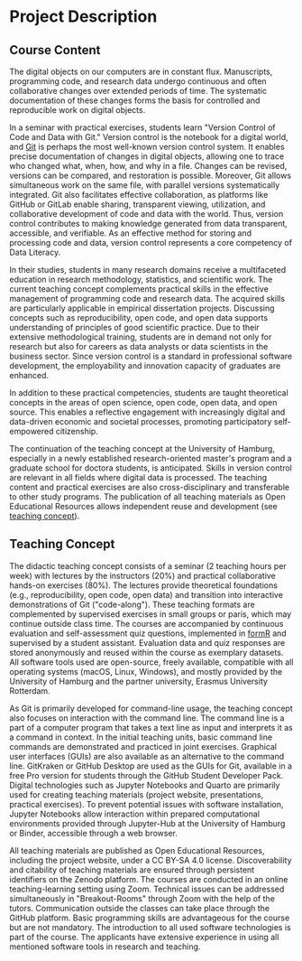 # Project Description

## Course Content

The digital objects on our computers are in constant flux.
Manuscripts, programming code, and research data undergo continuous and often collaborative changes over extended periods of time.
The systematic documentation of these changes forms the basis for controlled and reproducible work on digital objects.

In a seminar with practical exercises, students learn "Version Control of Code and Data with Git."
Version control is the notebook for a digital world, and [Git](https://git-scm.com/) is perhaps the most well-known version control system.
It enables precise documentation of changes in digital objects, allowing one to trace who changed what, when, how, and why in a file.
Changes can be revised, versions can be compared, and restoration is possible.
Moreover, Git allows simultaneous work on the same file, with parallel versions systematically integrated.
Git also facilitates effective collaboration, as platforms like GitHub or GitLab enable sharing, transparent viewing, utilization, and collaborative development of code and data with the world.
Thus, version control contributes to making knowledge generated from data transparent, accessible, and verifiable.
As an effective method for storing and processing code and data, version control represents a core competency of Data Literacy.

In their studies, students in many research domains receive a multifaceted education in research methodology, statistics, and scientific work.
The current teaching concept complements practical skills in the effective management of programming code and research data.
The acquired skills are particularly applicable in empirical dissertation projects.
Discussing concepts such as reproducibility, open code, and open data supports understanding of principles of good scientific practice.
Due to their extensive methodological training, students are in demand not only for research but also for careers as data analysts or data scientists in the business sector.
Since version control is a standard in professional software development, the employability and innovation capacity of graduates are enhanced.

In addition to these practical competencies, students are taught theoretical concepts in the areas of open science, open code, open data, and open source.
This enables a reflective engagement with increasingly digital and data-driven economic and societal processes, promoting participatory self-empowered citizenship.

The continuation of the teaching concept at the University of Hamburg, especially in a newly established research-oriented master's program and a graduate school for doctora students, is anticipated.
Skills in version control are relevant in all fields where digital data is processed.
The teaching content and practical exercises are also cross-disciplinary and transferable to other study programs.
The publication of all teaching materials as Open Educational Resources allows independent reuse and development (see [teaching concept](#teaching-concept)).

## Teaching Concept

The didactic teaching concept consists of a seminar (2 teaching hours per week) with lectures by the instructors (20%) and practical collaborative hands-on exercises (80%).
The lectures provide theoretical foundations (e.g., reproducibility, open code, open data) and transition into interactive demonstrations of Git ("code-along").
These teaching formats are complemented by supervised exercises in small groups or paris, which may continue outside class time.
The courses are accompanied by continuous evaluation and self-assessment quiz questions, implemented in [formR](https://formr.org/) and supervised by a student assistant.
Evaluation data and quiz responses are stored anonymously and reused within the course as exemplary datasets.
All software tools used are open-source, freely available, compatible with all operating systems (macOS, Linux, Windows), and mostly provided by the University of Hamburg and the partner university, Erasmus University Rotterdam.

As Git is primarily developed for command-line usage, the teaching concept also focuses on interaction with the command line.
The command line is a part of a computer program that takes a text line as input and interprets it as a command in context.
In the initial teaching units, basic command line commands are demonstrated and practiced in joint exercises.
Graphical user interfaces (GUIs) are also available as an alternative to the command line.
GitKraken or GitHub Desktop are used as the GUIs for Git, available in a free Pro version for students through the GitHub Student Developer Pack.
Digital technologies such as Jupyter Notebooks and Quarto are primarily used for creating teaching materials (project website, presentations, practical exercises).
To prevent potential issues with software installation, Jupyter Notebooks allow interaction within prepared computational environments provided through Jupyter-Hub at the University of Hamburg or Binder, accessible through a web browser.

All teaching materials are published as Open Educational Resources, including the project website, under a CC BY-SA 4.0 license.
Discoverability and citability of teaching materials are ensured through persistent identifiers on the Zenodo platform.
The courses are conducted in an online teaching-learning setting using Zoom.
Technical issues can be addressed simultaneously in "Breakout-Rooms" through Zoom with the help of the tutors.
Communication outside the classes can take place through the GitHub platform.
Basic programming skills are advantageous for the course but are not mandatory.
The introduction to all used software technologies is part of the course.
The applicants have extensive experience in using all mentioned software tools in research and teaching.
